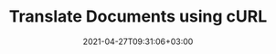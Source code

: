 ---
############################# Static ############################
layout: "product"
date: 2021-04-27T09:31:06+03:00
draft: false

product: "Translation"
product_tag: "translation"
platform: "cURL"
platform_tag: "curl"

############################# Head ############################
head_title: "Translate English Text from Word & Excel Documents via cURL Commands"
head_description: "Translate text from Word and Excel worksheets via cURL commands. Supports translating English to & from French, German, Chinese, Italian, Spanish, Russian or other languages"

############################# Header ############################
title: "Translate Documents using cURL"
description: "Communicate with document translation REST API to precisely translate plain text and contents of Word, Excel, PowerPoint, PDF, OpenDocument & Markdown documents in popular business languages without installing any external software."
button:
    enable: true

############################# SubMenu ############################
submenu:
    enable: true
    
    left:
        img_alt: "GroupDocs.Translation for Cloud"
        image: "/sdk/272x272/groupdocs_translation-for-curl.webp"
        product: "GroupDocs.Translation"
        platform: "cURL"

    middle:
        button:
            # button loop
            - link: "#overview"
              text: "Overview"

            # button loop
            - link: "#features"
              text: "Features"


            # button loop
            - link: "https://docs.groupdocs.cloud/translation/release-notes/"
              text: "Release Notes"

            # button loop
            - link: "https://purchase.groupdocs.cloud/pricing"
              text: "Pricing"

    right:
        link_download: "https://github.com/groupdocs-translation-cloud/"
        link_learn: "https://docs.groupdocs.cloud/translation/"
        link_buy: "https://purchase.groupdocs.cloud/buy"

############################# Overview ############################
overview:
    enable: true
    content: |
      GroupDocs.Translation Cloud for cURL is a flexible text and documents translation solution to transform text-based content on your cloud-hosted Microsoft Word, Excel, PowerPoint, PDF, OpenDocument & Markdown documents across 74 language pairs. Simply use cURL commands to send requests to the REST API, translate English language content from the supported document types to French, German, Chinese, Italian, Spanish, Russian, Arabic, Polish or other languages, and back again.

      The API precisely reads the text within the contents of Word documents and ODT files (tables, headers, footers, image captions, footnotes, endnotes), PowerPoint presentations and ODP files (text frames, header, footer, shapes, charts, smartart), Excel spreadsheets and ODS files (charts, tables, pivot tables) and PDF files without affecting the layout and properties of the original source document.
    tabs:
      enable: true
      
      ## TAB ONE ##
      tab_one:
        description: |
          An overview of the main features supported by GroupDocs.Translation Cloud.
      
        left:
          enable: true
          icon: "fas fa-crop"
          title: "Documents Translation"
          content: |
            * Translate Plain Text
            * Translate Word Documents
            * Translate Excel Worksheets
            * Translate PowerPoint Slides
            * Translate PDF Documents
            * Translate Markdown files
            * Translate OpenDocument files
        right:
          enable: true
          icon: "fas fa-file-alt"
          title: "Supported Languages"
          content: |
            * French to German & vice versa
            * French to Italian & vice versa
            * French to Arabic & vice versa
            * English to French & vice versa
            * English to Deutsch & vice versa
            * English to Chinese & vice versa
            * English to Spainish & vice versa
            * English to Italian & vice versa
            * English to Russian & vice versa
            * English to Arabic & vice versa
            * English to Polish & vice versa
            * English to Portuguese & vice versa
            * English to Ukrainian & vice versa
            * English to Vietnamese & vice versa
            * English to Indonesian & vice versa
            * English to Hindi & vice versa
            * English to Greek & vice versa
            * English to Dutch & vice versa
            * English to Swedish & vice versa
            * English to Hungarian & vice versa
            * English to Turkish & vice versa
            * English to Japanese & vice versa
            * English to Korean & vice versa
            * English to Czech & vice versa
            * English to Finnish & vice versa
            * English to Irish & vice versa
            * English to Slovak & vice versa
            * English to Farsi & vice versa
            * English to Hebrew & vice versa
            * English to Azerbaijani & vice versa 
            * English to Thai & vice versa
            * English to Romanian & vice versa
            * English to Malay & vice versa 
            * English to Bulgarian & vice versa
      
      ## TAB TWO ##
      tab_two:
        description: |
          GroupDocs.Annotation Cloud supports a number of document formats including almost all common business document and image file formats.

        left:
          enable: true
          table:
            # table loop
            - title: "Microsoft Office Formats"
              content: |
                * **Word**: DOC, DOCX, DOCM
                * **Excel**:  XLS, XLSX, XLSM
                * **PowerPoint**: PPT, PPTX, PPTM
                * **OpenDocument**: ODT, ODS, ODP
                
        right:
          enable: true
          table:
            # table loop
            - title: "Other Formats"
              content: |
                * **PDF**
                * **Markdown**
                * **CSV**
                * **TSV**
                * **RTF**
                * **TXT**
        


      ## TAB THREE ##
      tab_three:
        description: |
          GroupDocs.Translation Cloud for cURL - some of the supported languages and platforms.
      
        left:
          enable: true
          table:
            # table loop
            - icon: "fab fa-windows"
              title: "Operating Systems"
              content: |
                * Microsoft Windows Desktop
                * Microsoft Windows Server
                * Linux
                * MacOS

            # table loop
            - icon: "fas fa-code"
              title: "Supported Frameworks"
              content: |
                * Java 7 (1.7) and above

        right:
          enable: true
          table:
            # table loop
            - icon: "fas fa-cogs"
              title: "Development Environments"
              content: |
                * NetBeans
                * IntelliJ IDEA
                * Eclipse
            # table loop
            - icon: "fas fa-tools"
              title: "Build Automation Tool"
              content: |
                * Maven

############################# Features ############################
features:
    enable: true
    title: "Advanced Document Translation REST API Features"

    feature:
      # feature loop
      - icon: "fas fa-language"
        content: "Supports 35 languages and 74 language pairs"

      # feature loop
      - icon: "fas fa-copy"
        content: "Translation of tables in Word & PowerPoint documents"

      # feature loop
      - icon: "fas fa-file-alt"
        content: "Translation of headers and footers in Word & PowerPoint documents"
      
      # feature loop
      - icon: "fas fa-copy"
        content: "Translation of footnotes and endnotes in Word document"

      # feature loop
      - icon: "fas fa-file-image"
        content: "Translation of image captions in Word documents"

      # feature loop
      - icon: "fas fa-file-powerpoint"
        content: "Translation of Text Frames, Charts & Slides within PowerPoint Presentations"

      # feature loop
      - icon: "fas fa-file-excel"
        content: "Translation of cells containing text in Excel workbooks"

      # feature loop
      - icon: "fas fa-chart-bar"
        content: "Translation of charts in Excel workbooks"

      # feature loop
      - icon: "fas fa-table"
        content: "Translation of tables in Excel workbooks"
      # feature loop
      - icon: "fas fa-random"
        content: "Translation of pivot tables in Excel workbooks"
      # feature loop
      - icon: "fas fa-lock"
        content: "APIs are secured and require authentication"
      # feature loop
      - icon: "fas fa-list"
        content: "API explorer based on swagger collection"
    
    more_feature:
      # more_feature_loop
      - title: "Any Language, Platform and Storage Service Provider"
        content: "GroupDocs.Translation for Cloud is a REST based API that can easily be integrated with any language or platform, capable to manage HTTP requests and responses. It supports all popular cloud storage services such as Google Cloud, Drive, DropBox and Amazon S3 to interact without any dependencies. "

      # more_feature_loop
      - title: "Translate Word document - cURL"
        content: |
          
          
          ```shell
          //Get your App SID, App Key and Storage Name at https://dashboard.groupdocs.cloud (free registration is required).
          curl -X POST "https://api.groupdocs.cloud/v1.0/translation/document" \
          -H "Authorization: Bearer TOKEN" \
          -H "Content-Type: application/json" \
          -d "'[{\"format\": \"docx\", \"pair\": \"en-fr\", \"name\": \"test.docx\", \"folder\": \"\", \"savepath\": \"\", \"savefile\": \"translated.docx\", \"storage\": \"First Storage\"}]'"

          and response

          {
              "status": "ok",
              "message": "word file saved successfully"
          }
          ```
      # more_feature_loop
      - title: "Quick Start with Document Translation REST API"
        content: "GroupDocs.Translation Cloud API comes with detailed developer guides and live code examples for all major programming languages to start working with API features in no time. Simply create a free account at GroupDocs Cloud, get APP SID & Key information to communicate with GroupDocs Cloud API and you are ready to make an API request on any platform using cURL commands or the SDKs of your choice."

      # more_feature_loop
      - title: "Translate plain text - cURL"
        content: |
          
          
          ```shell
            //Get your App SID, App Key and Storage Name at https://dashboard.groupdocs.cloud (free registration is required).
            curl -X POST "https://api.groupdocs.cloud/v1.0/translation/text" \
            -H "Authorization: Bearer TOKEN" \
            -H "Content-Type: application/json" \
            -d "'[{\"pair\": \"en-fr\", \"text\": \"Welcome to Paris\"}]'"

            //and response

            {
                "status": "ok",
                "message": "Text translated successfully",
                "translation": "Bienvenue à Paris"
            }
          ```
      

############################# Support ############################
support:
    enable: true

############################# Solutions ############################
solutions:
    enable: true
    title: "GroupDocs.Translation Cloud also offers individual document translation SDKs for other popular languages as listed below:"

    solution:
        # solution loop
        - img_alt: "GroupDocs.Translation Cloud SDK for cURL"
          image: "/sdk/272x272/groupdocs_translation-for-curl.webp"
          product: "GroupDocs.Translation"
          platform: "cURL"
          link: "/translation/curl/"

        # solution loop
        - img_alt: "GroupDocs.Translation Cloud SDK for .NET"
          image: "/sdk/272x272/groupdocs_translation-for-net.webp"
          product: "GroupDocs.Translation"
          platform: ".NET"
          link: "/translation/net/"

        # solution loop
        - img_alt: "GroupDocs.Translation Cloud SDK for Java"
          image: "/sdk/272x272/groupdocs_translation-for-java.webp"
          product: "GroupDocs.Translation"
          platform: "Java"
          link: "/translation/java/"

        # solution loop
        - img_alt: "GroupDocs.Translation Cloud SDK for Python"
          image: "/sdk/272x272/groupdocs_translation-for-python.webp"
          product: "GroupDocs.Translation"
          platform: "Python"
          link: "/translation/python/"        

        # solution loop
        - img_alt: "GroupDocs.Translation Cloud SDK for Android"
          image: "/sdk/272x272/groupdocs_translation-for-android.webp"
          product: "GroupDocs.Translation"
          platform: "Android"
          link: "/translation/android/"
          

############################# Back to top ###############################
back_to_top:
  enable: true
---